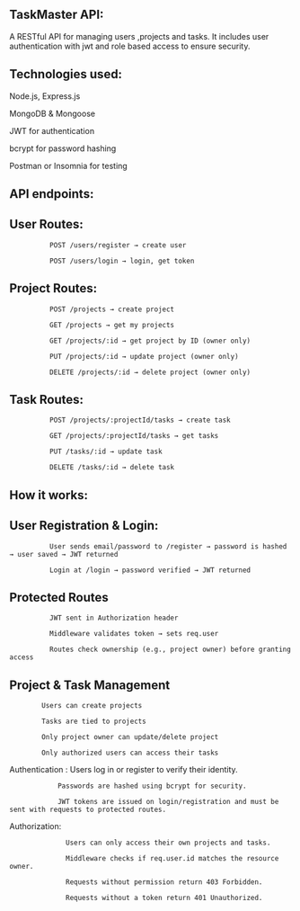 ## TaskMaster API:

A RESTful API for managing  users ,projects and tasks. It includes user authentication with jwt and role based access to ensure security.

## Technologies used:

Node.js, Express.js

MongoDB & Mongoose

JWT for authentication

bcrypt for password hashing

Postman or Insomnia for testing

## API endpoints:

## User Routes: 

              POST /users/register → create user

              POST /users/login → login, get token

## Project Routes:

              POST /projects → create project
              
              GET /projects → get my projects
              
              GET /projects/:id → get project by ID (owner only)
              
              PUT /projects/:id → update project (owner only)
              
              DELETE /projects/:id → delete project (owner only)


## Task Routes:

              POST /projects/:projectId/tasks → create task
              
              GET /projects/:projectId/tasks → get tasks
              
              PUT /tasks/:id → update task
              
              DELETE /tasks/:id → delete task
              
## How it works:


## User Registration & Login:

              User sends email/password to /register → password is hashed → user saved → JWT returned
              
              Login at /login → password verified → JWT returned
              
## Protected Routes

              JWT sent in Authorization header
              
              Middleware validates token → sets req.user
              
              Routes check ownership (e.g., project owner) before granting access

## Project & Task Management

            Users can create projects
            
            Tasks are tied to projects
            
            Only project owner can update/delete project
            
            Only authorized users can access their tasks

Authentication : Users log in or register to verify their identity.

                Passwords are hashed using bcrypt for security.

                JWT tokens are issued on login/registration and must be sent with requests to protected routes.
                
Authorization:

                  Users can only access their own projects and tasks.
                  
                  Middleware checks if req.user.id matches the resource owner.
                  
                  Requests without permission return 403 Forbidden.
                  
                  Requests without a token return 401 Unauthorized.  
                  
                  
                   




              
